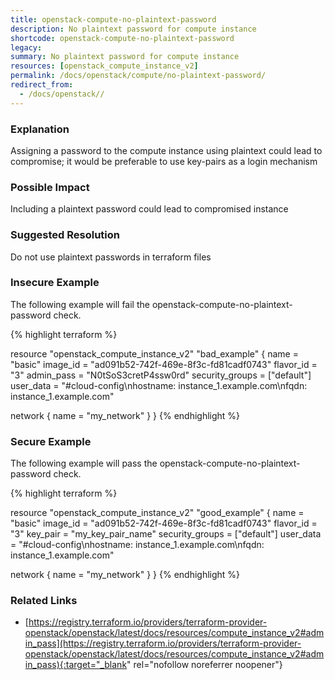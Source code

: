 ```yaml
---
title: openstack-compute-no-plaintext-password
description: No plaintext password for compute instance
shortcode: openstack-compute-no-plaintext-password
legacy: 
summary: No plaintext password for compute instance 
resources: [openstack_compute_instance_v2] 
permalink: /docs/openstack/compute/no-plaintext-password/
redirect_from: 
  - /docs/openstack//
---
```


### Explanation

Assigning a password to the compute instance using plaintext could lead to compromise; it would be preferable to use key-pairs as a login mechanism

### Possible Impact
Including a plaintext password could lead to compromised instance

### Suggested Resolution
Do not use plaintext passwords in terraform files


### Insecure Example

The following example will fail the openstack-compute-no-plaintext-password check.

{% highlight terraform %}

resource "openstack_compute_instance_v2" "bad_example" {
  name            = "basic"
  image_id        = "ad091b52-742f-469e-8f3c-fd81cadf0743"
  flavor_id       = "3"
  admin_pass      = "N0tSoS3cretP4ssw0rd"
  security_groups = ["default"]
  user_data       = "#cloud-config\nhostname: instance_1.example.com\nfqdn: instance_1.example.com"

  network {
    name = "my_network"
  }
}
{% endhighlight %}



### Secure Example

The following example will pass the openstack-compute-no-plaintext-password check.

{% highlight terraform %}

resource "openstack_compute_instance_v2" "good_example" {
  name            = "basic"
  image_id        = "ad091b52-742f-469e-8f3c-fd81cadf0743"
  flavor_id       = "3"
  key_pair        = "my_key_pair_name"
  security_groups = ["default"]
  user_data       = "#cloud-config\nhostname: instance_1.example.com\nfqdn: instance_1.example.com"

  network {
    name = "my_network"
  }
}
{% endhighlight %}



### Related Links


- [https://registry.terraform.io/providers/terraform-provider-openstack/openstack/latest/docs/resources/compute_instance_v2#admin_pass](https://registry.terraform.io/providers/terraform-provider-openstack/openstack/latest/docs/resources/compute_instance_v2#admin_pass){:target="_blank" rel="nofollow noreferrer noopener"}


